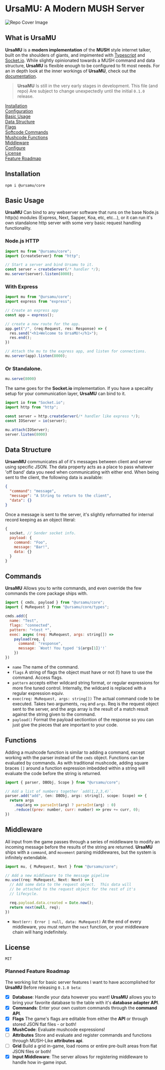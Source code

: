 # UrsaMU: A Modern MUSH Server

![Repo Cover Image](./ursamu_github_banner.png)

## What is UrsaMU

**UrsaMU** is a **modern implementation** of the **MUSH** style internet talker, built on the shoulders of giants, and impimented with [Typescript](typescriptlang.org) and [Socket.io](socket.io). While slightly opinionated towards a MUSH command and data structure, **UrsaMU** is flexible enough to be configured to fit most needs. For an in depth look at the inner workings of **UrsaMU**, check out the [documentation](#).

> **UrsaMU** Is still in the very early stages in development. This file (and repo) Are subject to change unexpectedly until the initial `0.1.0` release.

[Installation](#Installation)<br>
[Configuration](#) <br>
[Basic Usage](#basic-usage)<br>
[Data Structure](#data-structure)<br>
[Flags](#flags)<br>
[Softcode Commands](#commands)<br>
[Mushcode Functions](#functions)<br>
[Middleware](#middleware)<br>
[Configure](#configure)<br>
[License](#license)<br>
[Feature Roadmap](#feature-roadmap)

## Installation

`npm i @ursamu/core`

## Basic Usage

**UrsaMU** Can bind to any webserver software that runs on the base Node.js http(s) modules (Express, Next, Sapper, Koa, etc, etc...), or it can run it's own standalone http server with some very basic request handling functionality.

### Node.js HTTP

```JavaScript
import mu from "@ursamu/core";
import {createServer} from "http";

// Start a server and bind Ursamu to it.
const server = createServer(/* handler */);
mu.server(server).listen(8000);
```

### With Express

```JavaScript
import mu from "@ursamu/core";
import express from "express";

// Create an express app
const app = express();

// create a new route for the app.
app.get("/", (req:Request, res: Response) => {
  res.send("<h1>Welcome to UrsaMU!</h1>");
  res.end();
})

// Attach the mu to the express app, and listen for connections.
mu.server(app).listen(8000);
```

### Or Standalone.

```JavaScript
mu.serve(8000)
```

The same goes for the **Socket.io** implementation. If you have a specality setup for your communication layer, **UrsaMU** can bind to it.

```JavaScript
import io from "Socket.io";
import http from "http";

const server = http.createServer(/* handler like express */);
const IOServer = io(server);

mu.attach(IOServer);
server.listen(8000)
```

## Data Structure

**UrsamMU** communicates all of it's messages between client and server using specific JSON. The data property acts as a place to pass whatever 'off band' data you need when communicating with either end. When being sent to the client, the following data is available:

```JSON
{
  "command": "message",
  "message": "A String to return to the client",
  "data": {}
}
```

Once a message is sent to the server, it's slightly reformatted for internal record keeping as an object literal:

```JavaScript
{
  socket, // Sender socket info.
  payload: {
    command: "Foo",
    message: "Bar!",
    data: {}
  }
}
```

## Commands

**UrsaMU** Allows you to write commands, and even override the few commands the core package ships with.

```JavaScript
import { cmds, payload } from "@ursamu/core";
import { MuRequest } from "@ursamu/core/types";

cmds.add({
  name: "Test",
  flags: "connected",
  pattern: "+test *",
  exec: async (req: MuRequest, args: string[]) =>
    payload(req, {
      command: "response",
      message: `Woot! You typed '${args[1]}'!`
    })
})
```

- `name` The name of the command.
- `flags` A string of flags the object must have or not (!) have to use the command. Access flags.
- `pattern` accepts either wildcard string format, or regular expressions for more fine tuned control. Internally, the wildcard is replaced with a regular expression equiv.
- `exec(req: MuRequest, args: string[])` The actual command code to be executed. Takes two arguments, `req` and `args`. Req is the request object sent to the server, and the args array is the result of a match result against the string given to the command.
- `payload()` Format the payload sectiontion of the response so you can just give the pieces that are important to your code.

## Functions

Adding a mushcode function is similar to adding a command, except working with the parser instead of the `cmds` object. Functions can be evaluated by commands. As with traditional mushcode, adding square braces `[]` around a function expression imbedded within a string will evaluate the code before the string is returned.

```JavaScript
import { parser, DBObj, Scope } from "@ursamu/core";

// Add a list of numbers together `add(1,2,3,4)`.
parser.add("add", (en: DBObj, args: string[], scope: Scope) => {
  return args
    .map(arg => parseInt(arg) ? parseInt(arg) : 0)
    .reduce((prev: number, curr: number) => prev += curr, 0);
})
```

## Middleware

All input from the game passes through a series of middleware to modify an incoming message before the results of the string are returned. **UrsaMU** ships with a `command`, and `movement` parsing middlewares, but the system is infinitely extendable.

```JavaScript
import mu, { MuRequest, Next } from "@ursamu/core";

// Add a new middleware to the message pipeline
mu.use((req: MuRequest, Next: Next) => {
  // Add some data to the request object.  This data will
  // be attached to the request object for the rest of it's
  // lifecycle.

  req.payload.data.created = Date.now();
  return next(null, req);
})
```

- `Next(err: Error | null, data: MuRequest)` At the end of every middleware, you must return the `next` function, or your middleware chain will hang indefinitely.

## License

`MIT`

### Planned Feature Roadmap

The working list for basic server features I want to have accomplished for **UrsaMU** Before releasing `0.1.0 beta`:

- [x] **Database**: Handle your data however you want! **UrsaMU** allows you to bring your favorite database to the table with it's **database adapter API**.
- [x] **Commands**: Enter your own custom commands through the **command API**.
- [x] **Flags** The game's flags are editable from either the **API** or through stored JSON flat files - or both!
- [x] **MushCode**: Evaluate mushcode expressions!
- [ ] **Attributes** Store and evaluate and register commands and functions through MUSH-Like **attributes api**.
- [ ] **Grid** Build a grid in-game, load rooms or entire pre-built areas from flat JSON files or both!
- [x] **Input Middleware**: The server allows for registering middleware to handle how in-game input.
